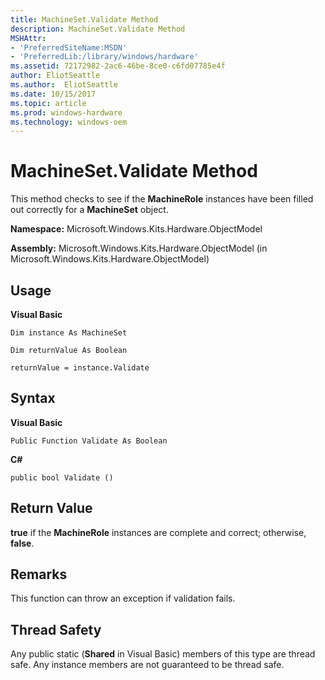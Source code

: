 ```yaml
---
title: MachineSet.Validate Method
description: MachineSet.Validate Method
MSHAttr:
- 'PreferredSiteName:MSDN'
- 'PreferredLib:/library/windows/hardware'
ms.assetid: 72172982-2ac6-46be-8ce0-c6fd07785e4f
author: EliotSeattle
ms.author:  EliotSeattle
ms.date: 10/15/2017
ms.topic: article
ms.prod: windows-hardware
ms.technology: windows-oem
---
```


# MachineSet.Validate Method


This method checks to see if the **MachineRole** instances have been filled out correctly for a **MachineSet** object.

**Namespace:** Microsoft.Windows.Kits.Hardware.ObjectModel

**Assembly:** Microsoft.Windows.Kits.Hardware.ObjectModel (in Microsoft.Windows.Kits.Hardware.ObjectModel)

## <span id="Usage"></span><span id="usage"></span><span id="USAGE"></span>Usage


**Visual Basic**

`Dim instance As MachineSet`

`Dim returnValue As Boolean`

`returnValue = instance.Validate`

## <span id="Syntax"></span><span id="syntax"></span><span id="SYNTAX"></span>Syntax


**Visual Basic**

`Public Function Validate As Boolean`

**C#**

`public bool Validate ()`

## <span id="Return_Value"></span><span id="return_value"></span><span id="RETURN_VALUE"></span>Return Value


**true** if the **MachineRole** instances are complete and correct; otherwise, **false**.

## <span id="Remarks"></span><span id="remarks"></span><span id="REMARKS"></span>Remarks


This function can throw an exception if validation fails.

## <span id="Thread_Safety"></span><span id="thread_safety"></span><span id="THREAD_SAFETY"></span>Thread Safety


Any public static (**Shared** in Visual Basic) members of this type are thread safe. Any instance members are not guaranteed to be thread safe.

 

 






